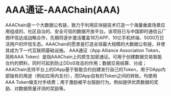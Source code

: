 # AAA通证-AAAChain(AAA)

AAAChain是一个大数据公有链，致力于利用区块链技术打造一个海量垂直场景应用组成的、社区自治的、安全可信的数据开放平台。该项目已与中国即时通信云厂商环信达成战略合作，先期将逐步激活覆盖18万APP、10亿手机终端、5000万日活用户的环信生态。AAAChain的愿景是打造全球最大规模的大数据公有链，并使其成为下一代互联网基础设施。
AAA通证（App Alliance Association Token，简称AAA Token）是指AAAChain上的原生加密通证。可用于创建数据交易智能合约的燃料，同时可起到防止DDoS攻击的作用；数据交易结算、分成；AAAChain支持平台上的DApp基于智能合约创建发行自己的Token，用于DApp内部独有的用途（例如应用内支付），而DApp自有的Token之间的转账，均使用AAA Token做支付手续费；用于激励被平台鼓励行为。例如提供优质数据的奖励、对数据质量评测的奖励等。

